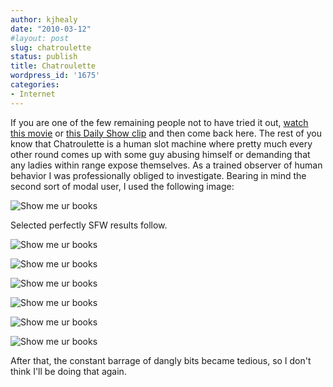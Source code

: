```yaml
---
author: kjhealy
date: "2010-03-12"
#layout: post
slug: chatroulette
status: publish
title: Chatroulette
wordpress_id: '1675'
categories:
- Internet
---
```


If you are one of the few remaining people not to have tried it out, [watch this movie](http://vimeo.com/9669721) or [this Daily Show clip](http://www.huffingtonpost.com/2010/03/05/jon-stewart-chatroulette_n_486771.html) and then come back here. The rest of you know that Chatroulette is a human slot machine where pretty much every other round comes up with some guy abusing himself or demanding that any ladies within range expose themselves. As a trained observer of human behavior I was professionally obliged to investigate. Bearing in mind the second sort of modal user, I used the following image:

![Show me ur books](https://kieranhealy.org/files/misc/cr-0.png)

Selected perfectly SFW results follow.

![Show me ur books](https://kieranhealy.org/files/misc/cr-1.png)

![Show me ur books](https://kieranhealy.org/files/misc/cr-2.png)

![Show me ur books](https://kieranhealy.org/files/misc/cr-3.png)

![Show me ur books](https://kieranhealy.org/files/misc/cr-4.png)

![Show me ur books](https://kieranhealy.org/files/misc/cr-5.png)

![Show me ur books](https://kieranhealy.org/files/misc/cr-6.png)

After that, the constant barrage of dangly bits became tedious, so I don't think I'll be doing that again.
